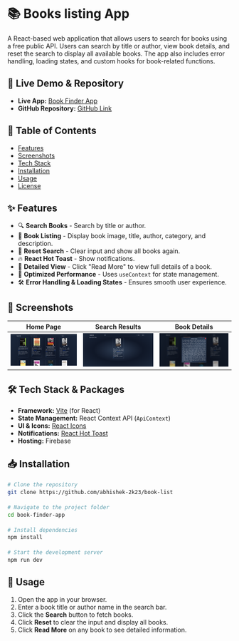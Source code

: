 # 📚 Books listing App

A React-based web application that allows users to search for books using a free public API. Users can search by title or author, view book details, and reset the search to display all available books. The app also includes error handling, loading states, and custom hooks for book-related functions. 

## 🚀 Live Demo & Repository

- **Live App:** [Book Finder App](https://books-listing-assignment.web.app)
- **GitHub Repository:** [GitHub Link](https://github.com/abhishek-2k23/book-list)

## 📑 Table of Contents

- [Features](#features)
- [Screenshots](#screenshots)
- [Tech Stack](#tech-stack)
- [Installation](#installation)
- [Usage](#usage)
- [License](#license)

## ✨ Features

- 🔍 **Search Books** - Search by title or author.
- 🎨 **Book Listing** - Display book image, title, author, category, and description.
- 🔄 **Reset Search** - Clear input and show all books again.
- 🔥 **React Hot Toast** - Show notifications.
- 📖 **Detailed View** - Click "Read More" to view full details of a book.
- 🚀 **Optimized Performance** - Uses `useContext` for state management.
- 🛠️ **Error Handling & Loading States** - Ensures smooth user experience.

## 📸 Screenshots

| Home Page | Search Results | Book Details |
|-----------|---------------|-------------|
| ![Home](./src/assets/screenshot/books_list.png) | ![Search](./src/assets/screenshot/search.png) | ![Details](./src/assets/screenshot/read_more.png) |

## 🛠️ Tech Stack & Packages

- **Framework:** [Vite](https://vitejs.dev/) (for React)
- **State Management:** React Context API (`ApiContext`)
- **UI & Icons:** [React Icons](https://react-icons.github.io/react-icons/)
- **Notifications:** [React Hot Toast](https://react-hot-toast.com/)
- **Hosting:** Firebase

## 📥 Installation

```bash
# Clone the repository
git clone https://github.com/abhishek-2k23/book-list

# Navigate to the project folder
cd book-finder-app

# Install dependencies
npm install

# Start the development server
npm run dev
```

## 🚀 Usage

1. Open the app in your browser.
2. Enter a book title or author name in the search bar.
3. Click the **Search** button to fetch books.
4. Click **Reset** to clear the input and display all books.
5. Click **Read More** on any book to see detailed information.
